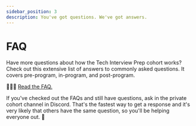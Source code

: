 ```yaml
---
sidebar_position: 3
description: You've got questions. We've got answers.
---
```


# FAQ

Have more questions about how the Tech Interview Prep cohort works? Check out this extensive list of answers to commonly asked questions. It covers pre-program, in-program, and post-program.

🙋🏽‍♀️ [Read the FAQ.](https://speakcareers.notion.site/Speak_-FAQs-0836a3df0ea94c0896a2b2b2ff923f01)

If you've checked out the FAQs and still have questions, ask in the private cohort channel in Discord. That's the fastest way to get a response and it's very likely that others have the same question, so you'll be helping everyone out. 💫